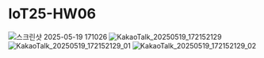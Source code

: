 # IoT25-HW06
![스크린샷 2025-05-19 171026](https://github.com/user-attachments/assets/c214bcf2-beb5-43a9-81f0-82458c199011)
![KakaoTalk_20250519_172152129](https://github.com/user-attachments/assets/b63231fd-44e0-4710-8e36-ea1f8764cea5)
![KakaoTalk_20250519_172152129_01](https://github.com/user-attachments/assets/ab12378a-e787-4e23-924f-4e601f0a6cea)
![KakaoTalk_20250519_172152129_02](https://github.com/user-attachments/assets/305a30f1-3bf5-4173-a56e-a9cffa13159b)
